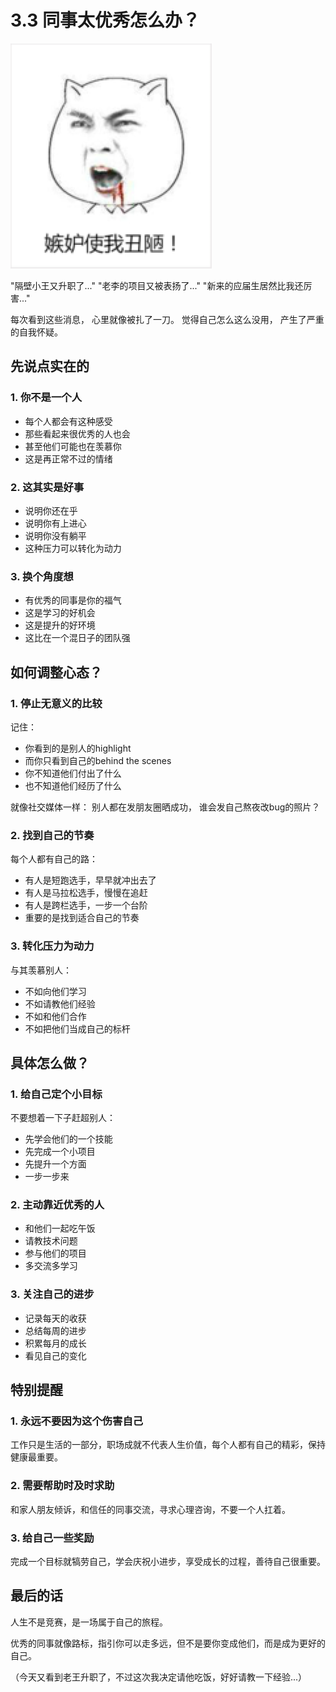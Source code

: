 # 3.3 同事太优秀怎么办？

![职场压力](../assets/images/chapter3/workplace-pressure.jpg)

"隔壁小王又升职了..."
"老李的项目又被表扬了..."
"新来的应届生居然比我还厉害..."

每次看到这些消息，
心里就像被扎了一刀。
觉得自己怎么这么没用，
产生了严重的自我怀疑。

## 先说点实在的

### 1. 你不是一个人
- 每个人都会有这种感受
- 那些看起来很优秀的人也会
- 甚至他们可能也在羡慕你
- 这是再正常不过的情绪

### 2. 这其实是好事
- 说明你还在乎
- 说明你有上进心
- 说明你没有躺平
- 这种压力可以转化为动力

### 3. 换个角度想
- 有优秀的同事是你的福气
- 这是学习的好机会
- 这是提升的好环境
- 这比在一个混日子的团队强

## 如何调整心态？

### 1. 停止无意义的比较
记住：

- 你看到的是别人的highlight
- 而你只看到自己的behind the scenes
- 你不知道他们付出了什么
- 也不知道他们经历了什么

就像社交媒体一样：
别人都在发朋友圈晒成功，
谁会发自己熬夜改bug的照片？

### 2. 找到自己的节奏
每个人都有自己的路：

- 有人是短跑选手，早早就冲出去了
- 有人是马拉松选手，慢慢在追赶
- 有人是跨栏选手，一步一个台阶
- 重要的是找到适合自己的节奏

### 3. 转化压力为动力
与其羡慕别人：

- 不如向他们学习
- 不如请教他们经验
- 不如和他们合作
- 不如把他们当成自己的标杆

## 具体怎么做？

### 1. 给自己定个小目标
不要想着一下子赶超别人：

- 先学会他们的一个技能
- 先完成一个小项目
- 先提升一个方面
- 一步一步来

### 2. 主动靠近优秀的人
- 和他们一起吃午饭
- 请教技术问题
- 参与他们的项目
- 多交流多学习

### 3. 关注自己的进步
- 记录每天的收获
- 总结每周的进步
- 积累每月的成长
- 看见自己的变化

## 特别提醒

### 1. 永远不要因为这个伤害自己

工作只是生活的一部分，职场成就不代表人生价值，每个人都有自己的精彩，保持健康最重要。

### 2. 需要帮助时及时求助

和家人朋友倾诉，和信任的同事交流，寻求心理咨询，不要一个人扛着。

### 3. 给自己一些奖励

完成一个目标就犒劳自己，学会庆祝小进步，享受成长的过程，善待自己很重要。

## 最后的话

人生不是竞赛，是一场属于自己的旅程。

优秀的同事就像路标，指引你可以走多远，但不是要你变成他们，而是成为更好的自己。


（今天又看到老王升职了，不过这次我决定请他吃饭，好好请教一下经验...）
